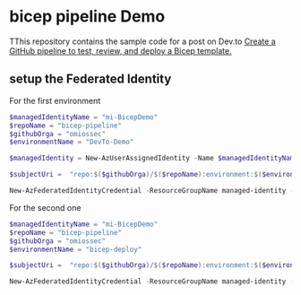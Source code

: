 # bicep  pipeline Demo

TThis repository contains the sample code for a post on Dev.to [Create a GitHub pipeline to test, review, and deploy a Bicep template.](https://dev.to/omiossec/create-a-github-pipeline-to-test-review-and-deploy-a-bicep-template-3a9i-temp-slug-7563364)

## setup the Federated Identity

For the first environment
```powershell
$managedIdentityName = "mi-BicepDemo"
$repoName = "bicep-pipeline"
$githubOrga = "omiossec"
$environmentName = "DevTo-Demo"

$managedIdentity = New-AzUserAssignedIdentity -Name $managedIdentityName -ResourceGroupName managed-identity -Location northeurope

$subjectUri =  "repo:$($githubOrga)/$($repoName):environment:$($environmentName)"

New-AzFederatedIdentityCredential -ResourceGroupName managed-identity -IdentityName $managedIdentity.name  -Name fed-bicepDemo -Issuer "https://token.actions.githubusercontent.com" -Subject $subjectUri
```

For the second one
```powershell
$managedIdentityName = "mi-BicepDemo"
$repoName = "bicep-pipeline"
$githubOrga = "omiossec"
$environmentName = "bicep-deploy"

$subjectUri =  "repo:$($githubOrga)/$($repoName):environment:$($environmentName)"

New-AzFederatedIdentityCredential -ResourceGroupName managed-identity -IdentityName $managedIdentity.name  -Name fed-bicep-deploy -Issuer "https://token.actions.githubusercontent.com" -Subject $subjectUri
```

